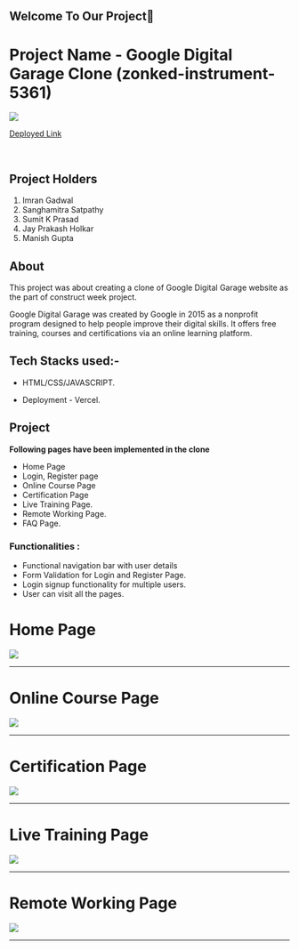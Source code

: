 

## Welcome To Our Project👋

# Project Name -  Google Digital Garage Clone (zonked-instrument-5361)

<img src='https://static1.hkrtcdn.com/hknext/static/media/common/hk.png'/>

<a target="_blank" href="https://health-mart-frontend.vercel.app/">Deployed Link</a>

<br />

## Project Holders

1. Imran Gadwal
2. Sanghamitra Satpathy
3. Sumit K Prasad
4. Jay Prakash Holkar
5. Manish Gupta


## About
This project was about creating a clone of Google Digital Garage website as the part of construct week project. 

Google Digital Garage was created by Google in 2015 as a nonprofit program designed to help people improve their digital skills.
It offers free training, courses and certifications via an online learning platform.


## Tech Stacks used:- 

* HTML/CSS/JAVASCRIPT.

* Deployment - Vercel.

## Project
**Following pages have been implemented in the clone**
* Home Page
* Login, Register page 
* Online Course Page
* Certification Page
* Live Training Page.  
* Remote Working Page.
* FAQ Page.


### Functionalities :
* Functional navigation bar with user details
* Form Validation for Login and Register Page.
* Login signup functionality for multiple users.
* User can visit all the pages.

<h1>Home Page</h1>
<img src="https://i.postimg.cc/pXpZDV2V/home-gdg.png" />
<br />
<hr />

<h1>Online Course Page</h1>
<img src="https://i.postimg.cc/02PL0wzG/online-gdg.png" />
<br />
<hr />

<h1>Certification Page</h1>
<img src="https://i.postimg.cc/KvTdPhrT/certification-gdg.png" />
<br />
<hr />



<h1>Live Training Page</h1>
<img src="https://i.postimg.cc/RVtTsMYM/live-gdg.png" />
<br />
<hr />


<h1>Remote Working Page</h1>
<img src="https://i.postimg.cc/8cKgxp3P/remote-gdg.png" />
<br />
<hr />

